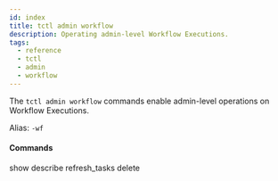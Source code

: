 ```yaml
---
id: index
title: tctl admin workflow
description: Operating admin-level Workflow Executions.
tags:
  - reference
  - tctl
  - admin
  - workflow
---
```


The `tctl admin workflow` commands enable admin-level operations on Workflow Executions.

Alias: `-wf`

#### Commands

show
describe
refresh_tasks
delete
